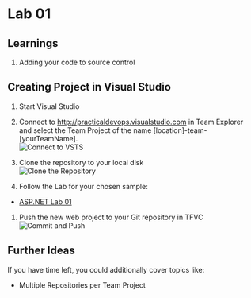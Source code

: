 # Lab 01

## Learnings

1. Adding your code to source control

## Creating Project in Visual Studio

1. Start Visual Studio

1. Connect to http://practicaldevops.visualstudio.com in Team Explorer and select the Team Project of the name [location]-team-[yourTeamName].<br/>![Connect to VSTS](/img/practicaldevops-connect-vsts.png)

1. Clone the repository to your local disk<br />![Clone the Repository](/img/practicaldevops-clone-repository.png)

1. Follow the Lab for your chosen sample:
  * [ASP.NET Lab 01](/Samples/aspnet/lab-01.md)

1. Push the new web project to your Git repository in TFVC<br />
   ![Commit and Push](/img/practicaldevops-commit-and-push-web-project.png)

## Further Ideas

If you have time left, you could additionally cover topics like:

* Multiple Repositories per Team Project
